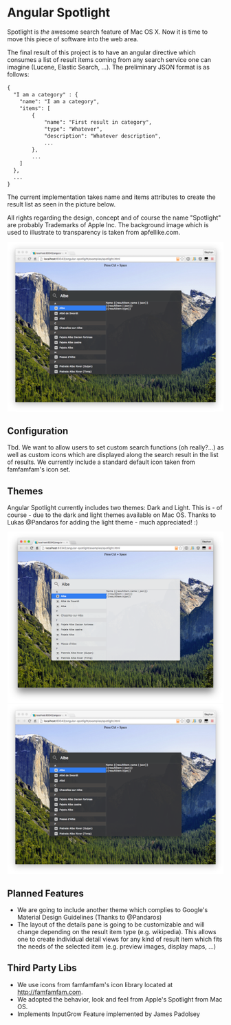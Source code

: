 # Angular Spotlight

Spotlight is _the_ awesome search feature of Mac OS X.
Now it is time to move this piece of software into the web area.

The final result of this project is to have an angular directive which consumes a list of result items coming from any search service one can imagine (Lucene, Elastic Search, ...).
The preliminary JSON format is as follows:

```
{
  "I am a category" : {
    "name": "I am a category",
    "items": [
    	{
    		"name": "First result in category",
    		"type": "Whatever",
    		"description": "Whatever description",
    		...
    	},
    	...
    ]
  },
  ...
}
```

The current implementation takes name and items attributes to create the result list as seen in the picture below.

All rights regarding the design, concept and of course the name "Spotlight" are probably Trademarks of Apple Inc. 
The background image which is used to illustrate to transparency is taken from apfellike.com.

![](docs/screenshot-dark-theme.png)

## Configuration

Tbd. We want to allow users to set custom search functions (oh really?...) as well as custom icons which are displayed along the search result in the list of results.
We currently include a standard default icon taken from famfamfam's icon set.

## Themes

Angular Spotlight currently includes two themes: Dark and Light. 
This is - of course - due to the dark and light themes available on Mac OS.
Thanks to Lukas @Pandaros for adding the light theme - much appreciated! :)

![](docs/screenshot-light-theme.png)
![](docs/screenshot-dark-theme.png)

## Planned Features
 * We are going to include another theme which complies to Google's Material Design Guidelines (Thanks to @Pandaros)
 * The layout of the details pane is going to be customizable and will change depending on the result item type (e.g. wikipedia). This allows one to create individual detail views for any kind of result item which fits the needs of the selected item (e.g. preview images, display maps, ...)

## Third Party Libs
 * We use icons from famfamfam's icon library located at http://famfamfam.com.
 * We adopted the behavior, look and feel from Apple's Spotlight from Mac OS.
 * Implements InputGrow Feature implemented by James Padolsey 
